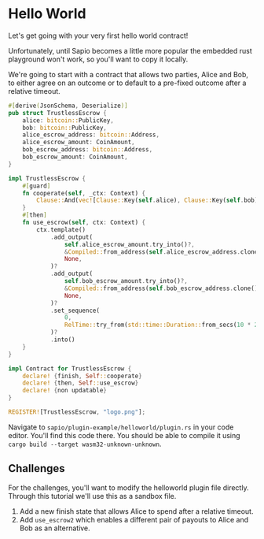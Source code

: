 # Hello World

Let's get going with your very first hello world contract!

Unfortunately, until Sapio becomes a little more popular the embedded rust
playground won't work, so you'll want to copy it locally.

We're going to start with a contract that allows two parties, Alice and Bob,
to either agree on an outcome or to default to a pre-fixed outcome after a
relative timeout.

```rust
#[derive(JsonSchema, Deserialize)]
pub struct TrustlessEscrow {
    alice: bitcoin::PublicKey,
    bob: bitcoin::PublicKey,
    alice_escrow_address: bitcoin::Address,
    alice_escrow_amount: CoinAmount,
    bob_escrow_address: bitcoin::Address,
    bob_escrow_amount: CoinAmount,
}

impl TrustlessEscrow {
    #[guard]
    fn cooperate(self, _ctx: Context) {
        Clause::And(vec![Clause::Key(self.alice), Clause::Key(self.bob)])
    }
    #[then]
    fn use_escrow(self, ctx: Context) {
        ctx.template()
            .add_output(
                self.alice_escrow_amount.try_into()?,
                &Compiled::from_address(self.alice_escrow_address.clone(), None),
                None,
            )?
            .add_output(
                self.bob_escrow_amount.try_into()?,
                &Compiled::from_address(self.bob_escrow_address.clone(), None),
                None,
            )?
            .set_sequence(
                0,
                RelTime::try_from(std::time::Duration::from_secs(10 * 24 * 60 * 60))?.into(),
            )?
            .into()
    }
}

impl Contract for TrustlessEscrow {
    declare! {finish, Self::cooperate}
    declare! {then, Self::use_escrow}
    declare! {non updatable}
}

REGISTER![TrustlessEscrow, "logo.png"];

```

Navigate to `sapio/plugin-example/helloworld/plugin.rs` in your code editor.
You'll find this code there. You should be able to compile it using 
`cargo build --target wasm32-unknown-unknown`. 

## Challenges

For the challenges, you'll want to modify the helloworld plugin file directly.
Through this tutorial we'll use this as a sandbox file.

1. Add a new finish state that allows Alice to spend after a relative timeout.
1. Add `use_escrow2` which enables a different pair of payouts to Alice and
   Bob as an alternative.
